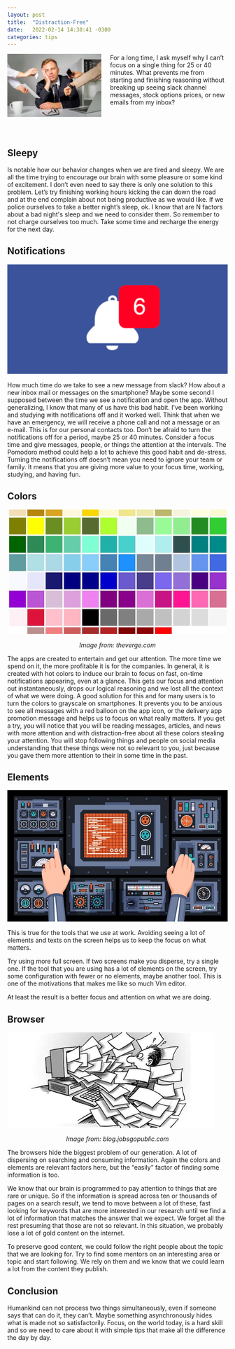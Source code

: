 ```yaml
---
layout: post
title:  "Distraction-Free"
date:   2022-02-14 14:30:41 -0300
categories: tips
--- 
```


<img align="left" width="215" height="143.3325" src="https://github.com/guilhermesiani/guilhermesiani.github.io/raw/1a1a16a812ac2861baa0bee2989f58a4ff958af7/assets/images/distraction.jpg" style="padding-right: 20px">
For a long time, I ask myself why I can’t focus on a single thing for 25 or 40 minutes. What prevents me from starting and finishing reasoning without breaking up seeing slack channel messages, stock options prices, or new emails from my inbox?

<br/><br/><br/>

## Sleepy

Is notable how our behavior changes when we are tired and sleepy. We are all the time trying to encourage our brain with some pleasure or some kind of excitement. I don’t even need to say there is only one solution to this problem. Let’s try finishing working hours kicking the can down the road and at the end complain about not being productive as we would like. If we police ourselves to take a better night’s sleep, ok. I know that are N factors about a bad night's sleep and we need to consider them. So remember to not charge ourselves too much. Take some time and recharge the energy for the next day.

## Notifications

![image](/assets/images/notification.png)

How much time do we take to see a new message from slack? How about a new inbox mail or messages on the smartphone? Maybe some second I supposed between the time we see a notification and open the app. Without generalizing, I know that many of us have this bad habit.
I’ve been working and studying with notifications off and it worked well. Think that when we have an emergency, we will receive a phone call and not a message or an e-mail. This is for our personal contacts too. Don’t be afraid to turn the notifications off for a period, maybe 25 or 40 minutes. Consider a focus time and give messages, people, or things the attention at the intervals. 
The Pomodoro method could help a lot to achieve this good habit and de-stress.
Turning the notifications off doesn’t mean you need to ignore your team or family. It means that you are giving more value to your focus time, working, studying, and having fun.

## Colors
![image](/assets/images/museum-colour.jpg)
*<center>Image from: theverge.com</center>*

The apps are created to entertain and get our attention. The more time we spend on it, the more profitable it is for the companies. In general, it is created with hot colors to induce our brain to focus on fast, on-time notifications appearing, even at a glance. This gets our focus and attention out instantaneously, drops our logical reasoning and we lost all the context of what we were doing.
A good solution for this and for many users is to turn the colors to grayscale on smartphones. It prevents you to be anxious to see all messages with a red balloon on the app icon, or the delivery app promotion message and helps us to focus on what really matters.
If you get a try, you will notice that you will be reading messages, articles, and news with more attention and with distraction-free about all these colors stealing your attention. You will stop following things and people on social media understanding that these things were not so relevant to you, just because you gave them more attention to their in some time in the past.

## Elements

![image](/assets/images/many-elements.jpg)

This is true for the tools that we use at work.
Avoiding seeing a lot of elements and texts on the screen helps us to keep the focus on what matters.

Try using more full screen. If two screens make you disperse, try a single one. If the tool that you are using has a lot of elements on the screen, try some configuration with fewer or no elements, maybe another tool. This is one of the motivations that makes me like so much Vim editor.

At least the result is a better focus and attention on what we are doing.

## Browser

![image](/assets/images/lot-of-info.jpeg)
*<center>Image from: blog.jobsgopublic.com</center>*

The browsers hide the biggest problem of our generation. A lot of dispersing on searching and consuming information.
Again the colors and elements are relevant factors here, but the “easily” factor of finding some information is too.

We know that our brain is programmed to pay attention to things that are rare or unique. So if the information is spread across ten or thousands of pages on a search result, we tend to move between a lot of these, fast looking for keywords that are more interested in our research until we find a lot of information that matches the answer that we expect. We forget all the rest presuming that those are not so relevant. In this situation, we probably lose a lot of gold content on the internet.

To preserve good content, we could follow the right people about the topic that we are looking for. Try to find some mentors on an interesting area or topic and start following. We rely on them and we know that we could learn a lot from the content they publish.

## Conclusion

Humankind can not process two things simultaneously, even if someone says that can do it, they can’t. Maybe something asynchronously hides what is made not so satisfactorily.
Focus, on the world today, is a hard skill and so we need to care about it with simple tips that make all the difference the day by day.
